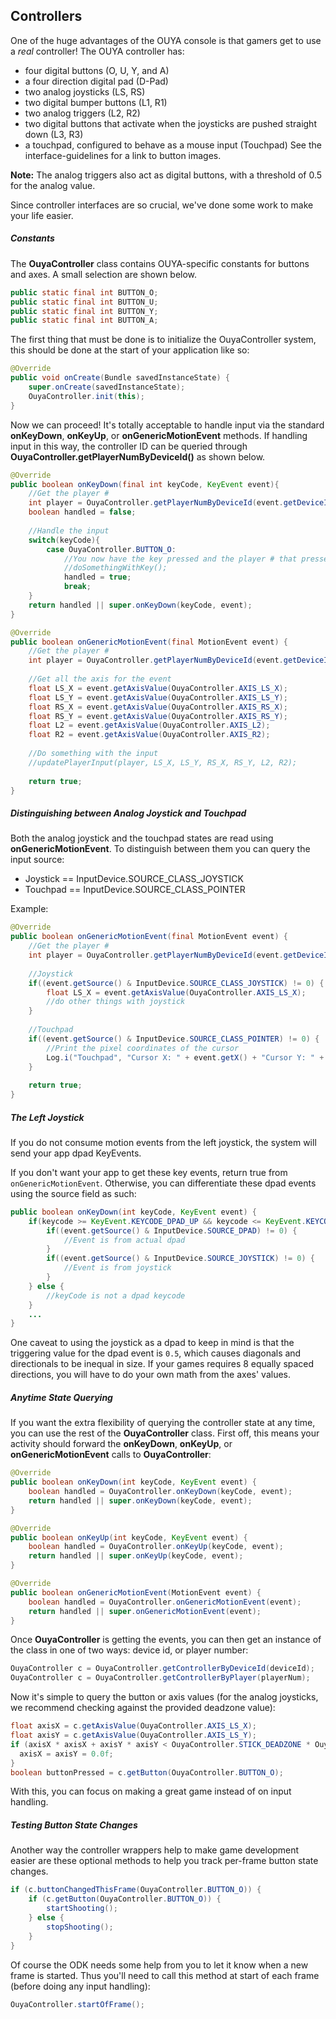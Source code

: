 ## Controllers

One of the huge advantages of the OUYA console is that gamers get to use a *real* controller!  The OUYA controller has:
- four digital buttons (O, U, Y, and A)
- a four direction digital pad (D-Pad)
- two analog joysticks (LS, RS)
- two digital bumper buttons (L1, R1)
- two analog triggers (L2, R2) 
- two digital buttons that activate when the joysticks are pushed straight down (L3, R3)
- a touchpad, configured to behave as a mouse input (Touchpad)
See the interface-guidelines for a link to button images.

**Note:** The analog triggers also act as digital buttons, with a threshold of 0.5 for the analog value.

Since controller interfaces are so crucial, we've done some work to make your life easier.

##### Constants

The **OuyaController** class contains OUYA-specific constants for buttons and axes. A small selection are shown below.

```java
public static final int BUTTON_O;
public static final int BUTTON_U;
public static final int BUTTON_Y;
public static final int BUTTON_A;
```

The first thing that must be done is to initialize the OuyaController system, this should be done at the start of your application like so:

```java
@Override
public void onCreate(Bundle savedInstanceState) {
    super.onCreate(savedInstanceState);
    OuyaController.init(this);
}
```

Now we can proceed!  It's totally acceptable to handle input via the standard **onKeyDown**, **onKeyUp**, or **onGenericMotionEvent** methods.  If handling input in this way, the controller ID can be queried through **OuyaController.getPlayerNumByDeviceId()** as shown below.

```java
@Override
public boolean onKeyDown(final int keyCode, KeyEvent event){
    //Get the player #
    int player = OuyaController.getPlayerNumByDeviceId(event.getDeviceId());       
    boolean handled = false;
    
    //Handle the input
    switch(keyCode){
        case OuyaController.BUTTON_O:
            //You now have the key pressed and the player # that pressed it
            //doSomethingWithKey();
            handled = true;
            break;
    }
    return handled || super.onKeyDown(keyCode, event);
}

@Override
public boolean onGenericMotionEvent(final MotionEvent event) {
    //Get the player #
    int player = OuyaController.getPlayerNumByDeviceId(event.getDeviceId());    
    
    //Get all the axis for the event
    float LS_X = event.getAxisValue(OuyaController.AXIS_LS_X);
    float LS_Y = event.getAxisValue(OuyaController.AXIS_LS_Y);
    float RS_X = event.getAxisValue(OuyaController.AXIS_RS_X);
    float RS_Y = event.getAxisValue(OuyaController.AXIS_RS_Y);
    float L2 = event.getAxisValue(OuyaController.AXIS_L2);
    float R2 = event.getAxisValue(OuyaController.AXIS_R2);
    
    //Do something with the input
    //updatePlayerInput(player, LS_X, LS_Y, RS_X, RS_Y, L2, R2);
    
    return true;
}
```

##### Distinguishing between Analog Joystick and Touchpad

Both the analog joystick and the touchpad states are read using **onGenericMotionEvent**.  To distinguish between them you can query the input source:

* Joystick == InputDevice.SOURCE_CLASS_JOYSTICK
* Touchpad == InputDevice.SOURCE_CLASS_POINTER

Example:

```java
@Override
public boolean onGenericMotionEvent(final MotionEvent event) {
    //Get the player #
    int player = OuyaController.getPlayerNumByDeviceId(event.getDeviceId());    
    
    //Joystick
    if((event.getSource() & InputDevice.SOURCE_CLASS_JOYSTICK) != 0) {
        float LS_X = event.getAxisValue(OuyaController.AXIS_LS_X);            
        //do other things with joystick
    }
            
    //Touchpad
    if((event.getSource() & InputDevice.SOURCE_CLASS_POINTER) != 0) {
        //Print the pixel coordinates of the cursor
        Log.i("Touchpad", "Cursor X: " + event.getX() + "Cursor Y: " + event.getY());
    }
    
    return true;
}
```
##### The Left Joystick

If you do not consume motion events from the left joystick, the system will send your app dpad KeyEvents.

If you don't want your app to get these key events, return true from `onGenericMotionEvent`. Otherwise, you can differentiate these dpad events using the source field as such:
```java
public boolean onKeyDown(int keyCode, KeyEvent event) {
    if(keycode >= KeyEvent.KEYCODE_DPAD_UP && keycode <= KeyEvent.KEYCODE_DPAD_RIGHT) {
        if((event.getSource() & InputDevice.SOURCE_DPAD) != 0) {
            //Event is from actual dpad
        }
        if((event.getSource() & InputDevice.SOURCE_JOYSTICK) != 0) {
            //Event is from joystick
        }
    } else {
        //keyCode is not a dpad keycode
    }
    ...
}
```

One caveat to using the joystick as a dpad to keep in mind is that the triggering value for the dpad event is `0.5`, which causes diagonals and directionals to be inequal in size.
If your games requires 8 equally spaced directions, you will have to do your own math from the axes' values.

##### Anytime State Querying

If you want the extra flexibility of querying the controller state at any time, you can use the rest of the **OuyaController** class.
First off, this means your activity should forward the **onKeyDown**, **onKeyUp**, or **onGenericMotionEvent** calls to **OuyaController**:

```java
@Override
public boolean onKeyDown(int keyCode, KeyEvent event) {
    boolean handled = OuyaController.onKeyDown(keyCode, event);
    return handled || super.onKeyDown(keyCode, event);
}

@Override
public boolean onKeyUp(int keyCode, KeyEvent event) {
    boolean handled = OuyaController.onKeyUp(keyCode, event);
    return handled || super.onKeyUp(keyCode, event);
}

@Override
public boolean onGenericMotionEvent(MotionEvent event) {
    boolean handled = OuyaController.onGenericMotionEvent(event);
    return handled || super.onGenericMotionEvent(event);
}
```

Once **OuyaController** is getting the events, you can then get an instance of the class in one of two ways: device id, or player number:

```java
OuyaController c = OuyaController.getControllerByDeviceId(deviceId);
OuyaController c = OuyaController.getControllerByPlayer(playerNum);
```

Now it's simple to query the button or axis values (for the analog joysticks, we recommend checking against the provided deadzone value):

```java
float axisX = c.getAxisValue(OuyaController.AXIS_LS_X);
float axisY = c.getAxisValue(OuyaController.AXIS_LS_Y);
if (axisX * axisX + axisY * axisY < OuyaController.STICK_DEADZONE * OuyaController.STICK_DEADZONE) {
  axisX = axisY = 0.0f;
}
boolean buttonPressed = c.getButton(OuyaController.BUTTON_O);
```

With this, you can focus on making a great game instead of on input handling.

##### Testing Button State Changes

Another way the controller wrappers help to make game development easier are these optional methods to help you track per-frame button state changes.
```java
if (c.buttonChangedThisFrame(OuyaController.BUTTON_O)) {
    if (c.getButton(OuyaController.BUTTON_O)) {
        startShooting();
    } else {
        stopShooting();
    }
}
```

Of course the ODK needs some help from you to let it know when a new frame is started.  Thus you'll need to call this method at start of each frame (before doing any input handling):
```java
OuyaController.startOfFrame();
```
